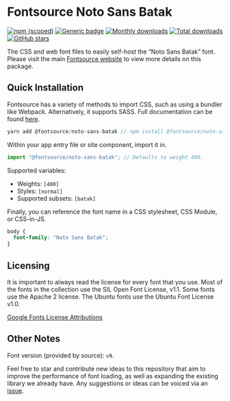 # Fontsource Noto Sans Batak

[![npm (scoped)](https://img.shields.io/npm/v/@fontsource/noto-sans-batak?color=brightgreen)](https://www.npmjs.com/package/@fontsource/noto-sans-batak) [![Generic badge](https://img.shields.io/badge/fontsource-passing-brightgreen)](https://github.com/fontsource/fontsource) [![Monthly downloads](https://badgen.net/npm/dm/@fontsource/noto-sans-batak)](https://github.com/fontsource/fontsource) [![Total downloads](https://badgen.net/npm/dt/@fontsource/noto-sans-batak)](https://github.com/fontsource/fontsource) [![GitHub stars](https://img.shields.io/github/stars/fontsource/fontsource.svg?style=social&label=Star)](https://github.com/fontsource/fontsource/stargazers)

The CSS and web font files to easily self-host the “Noto Sans Batak” font. Please visit the main [Fontsource website](https://fontsource.org/fonts/noto-sans-batak) to view more details on this package.

## Quick Installation

Fontsource has a variety of methods to import CSS, such as using a bundler like Webpack. Alternatively, it supports SASS. Full documentation can be found [here](https://fontsource.org/docs/introduction).

```javascript
yarn add @fontsource/noto-sans-batak // npm install @fontsource/noto-sans-batak
```

Within your app entry file or site component, import it in.

```javascript
import "@fontsource/noto-sans-batak"; // Defaults to weight 400.
```

Supported variables:

- Weights: `[400]`
- Styles: `[normal]`
- Supported subsets: `[batak]`

Finally, you can reference the font name in a CSS stylesheet, CSS Module, or CSS-in-JS.

```css
body {
  font-family: "Noto Sans Batak";
}
```

## Licensing

It is important to always read the license for every font that you use.
Most of the fonts in the collection use the SIL Open Font License, v1.1. Some fonts use the Apache 2 license. The Ubuntu fonts use the Ubuntu Font License v1.0.

[Google Fonts License Attributions](https://fonts.google.com/attribution)

## Other Notes

Font version (provided by source): `v9`.

Feel free to star and contribute new ideas to this repository that aim to improve the performance of font loading, as well as expanding the existing library we already have. Any suggestions or ideas can be voiced via an [issue](https://github.com/fontsource/fontsource/issues).

